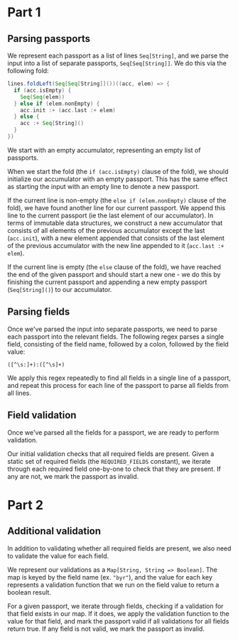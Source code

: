 # Part 1

## Parsing passports

We represent each passport as a list of lines `Seq[String]`, and we parse the
input into a list of separate passports, `Seq[Seq[String]]`. We do this via the
following fold:

```scala
lines.foldLeft(Seq[Seq[String]]())((acc, elem) => {
  if (acc.isEmpty) {
    Seq(Seq(elem))
  } else if (elem.nonEmpty) {
    acc.init :+ (acc.last :+ elem)
  } else {
    acc :+ Seq[String]()
  }
})
```

We start with an empty accumulator, representing an empty list of passports.

When we start the fold (the `if (acc.isEmpty)` clause of the fold), we should
initialize our accumulator with an empty passport. This has the same effect as
starting the input with an empty line to denote a new passport.

If the current line is non-empty (the `else if (elem.nonEmpty)` clause of the
fold), we have found another line for our current passport. We append this line
to the current passport (ie the last element of our accumulator). In terms of
immutable data structures, we construct a new accumulator that consists of all
elements of the previous accumulator except the last (`acc.init`), with a new
element appended that consists of the last element of the previous accumulator
with the new line appended to it (`acc.last :+ elem`).

If the current line is empty (the `else` clause of the fold), we have reached
the end of the given passport and should start a new one - we do this by
finishing the current passport and appending a new empty passport
(`Seq[String]()`) to our accumulator.

## Parsing fields

Once we've parsed the input into separate passports, we need to parse each
passport into the relevant fields. The following regex parses a single field,
consisting of the field name, followed by a colon, followed by the field value:

```
([^\s:]+):([^\s]+)
```

We apply this regex repeatedly to find all fields in a single line of a
passport, and repeat this process for each line of the passport to parse all
fields from all lines.

## Field validation

Once we've parsed all the fields for a passport, we are ready to perform
validation.

Our initial validation checks that all required fields are present. Given a
static set of required fields (the `REQUIRED_FIELDS` constant), we iterate
through each required field one-by-one to check that they are present. If any
are not, we mark the passport as invalid.

# Part 2

## Additional validation

In addition to validating whether all required fields are present, we also need
to validate the value for each field.

We represent our validations as a `Map[String, String => Boolean]`. The map is
keyed by the field name (ex. `"byr"`), and the value for each key represents
a validation function that we run on the field value to return a boolean result.

For a given passport, we iterate through fields, checking if a validation for
that field exists in our map. If it does, we apply the validation function to
the value for that field, and mark the passport valid if all validations for all
fields return true. If any field is not valid, we mark the passport as invalid.
